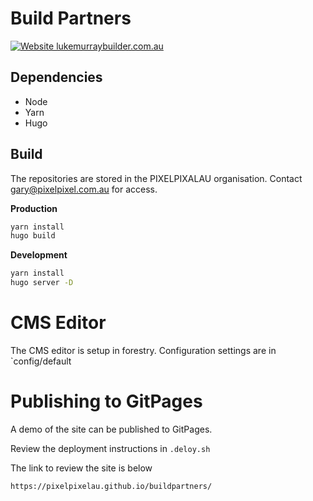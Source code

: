 
# Build Partners

[![Website lukemurraybuilder.com.au](https://img.shields.io/website-up-down-green-red/https/lukemurraybuilder.com.au.svg)](http://www.lukemurraybuilder.com.au/)

## Dependencies

- Node
- Yarn
- Hugo

## Build

The repositories are stored in the PIXELPIXALAU organisation. Contact gary@pixelpixel.com.au for access.

**Production**

```sh
yarn install
hugo build
```

**Development**

```sh
yarn install
hugo server -D
```



# CMS Editor

The CMS editor is setup in forestry. Configuration settings are in `config/default


# Publishing to GitPages

A demo of the site can be published to GitPages.

Review the deployment instructions in `.deloy.sh`

The link to review the site is below

```
https://pixelpixelau.github.io/buildpartners/
```

